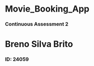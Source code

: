 # Movie_Booking_App
### Continuous Assessment 2

# Breno Silva Brito
### ID: 24059
                                          
